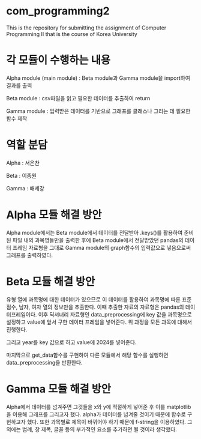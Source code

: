 # com_programming2

This is the repository for submitting the assignment of Computer Programming II that is the course of Korea University


# 각 모듈이 수행하는 내용

Alpha module (main module) : Beta module과 Gamma module을 import하여 결과를 출력

Beta module : csv파일을 읽고 필요한 데이터를 추출하여 return

Gamma module : 입력받은 데이터를 기반으로 그래프를 클래스나 그리는 데 필요한 함수 제작

# 역할 분담

Alpha : 서은찬

Beta : 이종원

Gamma : 배세강

# Alpha 모듈 해결 방안
Alpha module에서는 Beta module에서 데이터를 전달받아 .keys()를 활용하여 준비된 파일 내의 과목명들만을 출력한 후에 Beta module에서 전달받았던 pandas의 데이터 프레임 자료형을 그대로 Gamma module의 graph함수의 입력값으로 넣음으로써 그래프를 출력하였다.

# Beta 모듈 해결 방안
유형 열에 과목명에 대한 데이터가 있으므로 이 데이터를 활용하여 과목명에 따른 표준점수, 남자, 여자 열의 정보만을 추출한다. 이때 추출한 자료의 자료형은 pandas의 데이터프레임이다. 이후 딕셔너리 자료형인 data_preprocessing에 key 값을 과목명으로 설정하고 value에 앞서 구한 데이터 프레임을 넣어준다. 위 과정을 모든 과목에 대해서 진행한다.

그리고 year를 key 값으로 하고 value에 2024를 넣어준다.

마지막으로 get_data함수를 구현하여 다른 모듈에서 해당 함수를 실행하면 data_preprocessing을 반환한다.


# Gamma 모듈 해결 방안
Alpha에서 데이터를 넘겨주면 그것들을 x와 y에 적절하게 넣어준 후 이를 matplotlib을 이용해 그래프를 그리고자 했다. alpha가 데이터를 넘겨줄 것이기 때문에 함수로 구현하고자 했다.
또한 과목별로 제목이 바뀌어야 하기 때문에 f-string을 이용하였다. 그 외에는 범례, 창 제목, 글꼴 등의 부가적인 요소를 추가하면 될 것이라 생각했다.